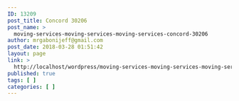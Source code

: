 ```yaml
---
ID: 13209
post_title: Concord 30206
post_name: >
  moving-services-moving-services-moving-services-concord-30206
author: mrgabonijeff@gmail.com
post_date: 2018-03-28 01:51:42
layout: page
link: >
  http://localhost/wordpress/moving-services-moving-services-moving-services-concord-30206/
published: true
tags: [ ]
categories: [ ]
---
```

